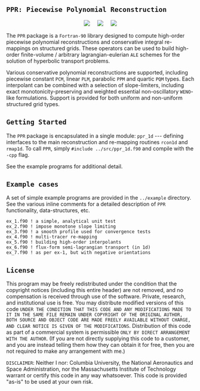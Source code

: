 
## `PPR: Piecewise Polynomial Reconstruction`

<p align="center">
 <img src="../master/img/shear-1.png"> &nbsp &nbsp
 <img src="../master/img/shear-2.png"> &nbsp &nbsp
 <img src="../master/img/shear-3.png">
</p>

The `PPR` package is a `Fortran-90` library designed to compute high-order piecewise polynomial reconstructions and conservative integral re-mappings on structured grids. These operators can be used to build high-order finite-volume / arbitrary lagrangian-eulerian `ALE` schemes for the solution of hyperbolic transport problems.

Various conservative polynomial reconstructions are supported, including piecewise constant `PCM`, linear `PLM`, parabolic `PPM` and quartic `PQM` types. Each interpolant can be combined with a selection of slope-limiters, including exact monotonicity-preserving and weighted essential non-oscillatory `WENO`-like formulations. Support is provided for both uniform and non-uniform structured grid types.

## `Getting Started`

The `PPR` package is encapsulated in a single module: `ppr_1d` --- defining interfaces to the main reconstruction and re-mapping routines `rcon1d` and `rmap1d`. To call `PPR`, simply `#include ../src/ppr_1d.f90` and compile with the `-cpp` flag. 

See the example programs for additional detail.

## `Example cases`

A set of simple example programs are provided in the `../example` directory. See the various inline comments for a detailed description of `PPR` functionality, data-structures, etc. 
````
ex_1.f90 ! a simple, analytical unit test
ex_2.f90 ! impose monotone slope limiting
ex_3.f90 ! a smooth profile used for convergence tests
ex_4.f90 ! multi-tracer re-mapping
ex_5.f90 ! building high-order interpolants
ex_6.f90 ! flux-form semi-lagrangian transport (in 1d)
ex_7.f90 ! as per ex-1, but with negative orientations
````

## `License`

This program may be freely redistributed under the condition that the copyright notices (including this entire header) are not removed, and no compensation is received through use of the software. Private, research, and institutional use is free. You may distribute modified versions of this code `UNDER THE CONDITION THAT THIS CODE AND ANY MODIFICATIONS MADE TO IT IN THE SAME FILE REMAIN UNDER COPYRIGHT OF THE ORIGINAL AUTHOR, BOTH SOURCE AND OBJECT CODE ARE MADE FREELY AVAILABLE WITHOUT CHARGE, AND CLEAR NOTICE IS GIVEN OF THE MODIFICATIONS`. Distribution of this code as part of a commercial system is permissible `ONLY BY DIRECT ARRANGEMENT WITH THE AUTHOR`. (If you are not directly supplying this code to a customer, and you are instead telling them how they can obtain it for free, then you are not required to make any arrangement with me.)

`DISCLAIMER`: Neither I nor: Columbia University, the National Aeronautics and Space Administration, nor the Massachusetts Institute of Technology warrant or certify this code in any way whatsoever.  This code is provided "as-is" to be used at your own risk.



